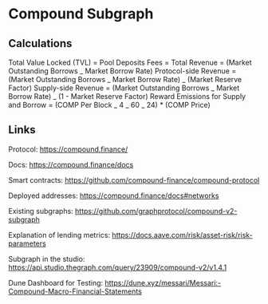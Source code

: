 # Compound Subgraph

## Calculations

Total Value Locked (TVL) = Pool Deposits
Fees = Total Revenue = (Market Outstanding Borrows _ Market Borrow Rate)
Protocol-side Revenue = (Market Outstanding Borrows _ Market Borrow Rate) _ (Market Reserve Factor)
Supply-side Revenue = (Market Outstanding Borrows _ Market Borrow Rate) _ (1 - Market Reserve Factor)
Reward Emissions for Supply and Borrow = (COMP Per Block _ 4 _ 60 _ 24) \* (COMP Price)

## Links

Protocol: https://compound.finance/

Docs: https://compound.finance/docs

Smart contracts: https://github.com/compound-finance/compound-protocol

Deployed addresses: https://compound.finance/docs#networks

Existing subgraphs: https://github.com/graphprotocol/compound-v2-subgraph

Explanation of lending metrics: https://docs.aave.com/risk/asset-risk/risk-parameters

Subgraph in the studio: https://api.studio.thegraph.com/query/23909/compound-v2/v1.4.1

Dune Dashboard for Testing: https://dune.xyz/messari/Messari:-Compound-Macro-Financial-Statements
